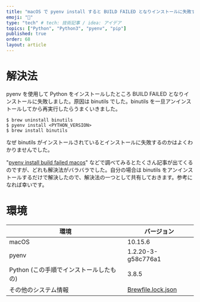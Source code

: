 ```yaml
---
title: "macOS で pyenv install すると BUILD FAILED となりインストールに失敗するときの解決法 (の一つ)"
emoji: "🔖"
type: "tech" # tech: 技術記事 / idea: アイデア
topics: ["Python", "Python3", "pyenv", "pip"]
published: true
order: 68
layout: article
---
```


# 解決法
pyenv を使用して Python をインストールしたところ BUILD FAILED となりインストールに失敗しました。原因は binutils でした。binutils を一旦アンインストールしてから再実行したらうまくいきました。

```shell
$ brew uninstall binutils
$ pyenv install <PYTHON_VERSION>
$ brew install binutils
```

なぜ binutils がインストールされているとインストールに失敗するのかはよくわかりませんでした。

"[pyenv install build failed macos](https://www.google.com/search?q=pyenv+install+build+failed+macos)" などで調べてみるとたくさん記事が出てくるのですが、どれも解決法がバラバラでした。自分の場合は binutils をアンインストールするだけで解決したので、解決法の一つとして共有しておきます。参考になれば幸いです。

# 環境
| 環境 | バージョン |
|---|---|
| macOS | 10.15.6 |
| pyenv | 1.2.20-3-g58c776a1 |
| Python (この手順でインストールしたもの) | 3.8.5 |
| その他のシステム情報 | [Brewfile.lock.json](https://github.com/noraworld/dotfiles/blob/a5f4ff63d6727c5ba6125f33eb5a625248c4057d/core/Brewfile.lock.json#L864-L875) |
